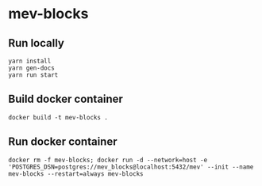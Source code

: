 # mev-blocks

## Run locally

```
yarn install
yarn gen-docs
yarn run start
```

## Build docker container

```
docker build -t mev-blocks .
```

## Run docker container

```
docker rm -f mev-blocks; docker run -d --network=host -e 'POSTGRES_DSN=postgres://mev_blocks@localhost:5432/mev' --init --name mev-blocks --restart=always mev-blocks
```
